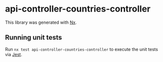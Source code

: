 # api-controller-countries-controller

This library was generated with [Nx](https://nx.dev).

## Running unit tests

Run `nx test api-controller-countries-controller` to execute the unit tests via [Jest](https://jestjs.io).
